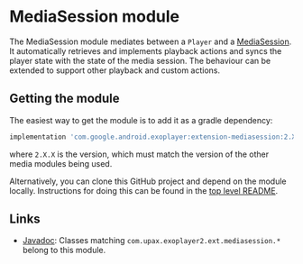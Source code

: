 # MediaSession module

The MediaSession module mediates between a `Player` and a [MediaSession][]. It
automatically retrieves and implements playback actions and syncs the player
state with the state of the media session. The behaviour can be extended to
support other playback and custom actions.

[MediaSession]: https://developer.android.com/reference/android/support/v4/media/session/MediaSessionCompat.html

## Getting the module

The easiest way to get the module is to add it as a gradle dependency:

```gradle
implementation 'com.google.android.exoplayer:extension-mediasession:2.X.X'
```

where `2.X.X` is the version, which must match the version of the other media
modules being used.

Alternatively, you can clone this GitHub project and depend on the module
locally. Instructions for doing this can be found in the [top level README][].

[top level README]: https://github.com/google/ExoPlayer/blob/release-v2/README.md

## Links

* [Javadoc][]: Classes matching
  `com.upax.exoplayer2.ext.mediasession.*` belong to this module.

[Javadoc]: https://exoplayer.dev/doc/reference/index.html
